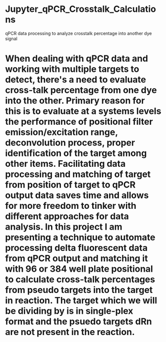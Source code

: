 # Jupyter_qPCR_Crosstalk_Calculations
qPCR data processing to analyze crosstalk percentage into another dye signal 


# When dealing with qPCR data and working with multiple targets to detect, there's a need to evaluate cross-talk percentage from one dye into the other. Primary reason for this is to evaluate at a systems levels the performance of positional filter emission/excitation range, deconvolution process, proper identification of the target among other items. Facilitating data processing and matching of target from position of target to qPCR output data saves time and allows for more freedom to tinker with different approaches for data analysis. In this project I am presenting a technique to automate processing delta fluorescent data from qPCR output and matching it with 96 or 384 well plate positional to calculate cross-talk percentages from pseudo targets into the target in reaction. The target which we will be dividing by is in single-plex format and the psuedo targets dRn are not present in the reaction.
